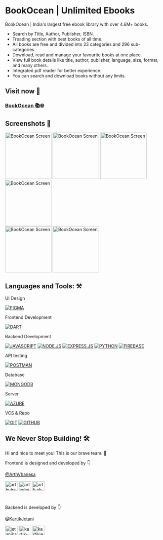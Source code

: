 # BookOcean | Unlimited Ebooks

BookOcean | India's largest free ebook library with over 4.6M+ books.
- Search by Title, Author, Publisher, ISBN.
- Treading section with best books of all time.
- All books are free and divided into 23 categories and 296 sub-categories.
- Download, read and manage your favourite books at one place.
- View full book details like title, author, publisher, language, size, format, and many others.
- Integrated pdf reader for better experience.
- You can search and download books without any limits.

## Visit now 🥳
<h3><a href='https://bookocean.netlify.app'>BookOcean 📚🌐</a></h3>

## Screenshots 📱

<p align="left">
<img width="150" alt="BookOcean Screen" src="https://github.com/ArthVhanesa/BookOcean-WebApp-readme/assets/77712031/973f121f-55d5-4c0f-a5a8-a98cfa0a60c7"/>
<img width="150" alt="BookOcean Screen" src="https://github.com/ArthVhanesa/BookOcean-WebApp-readme/assets/77712031/2634833b-6452-4f72-b983-d4da888d4574"/>
<img width="150" alt="BookOcean Screen" src="https://github.com/ArthVhanesa/BookOcean-WebApp-readme/assets/77712031/e73980b5-2dfd-4c2a-a69a-2685a1287107"/>
<img width="150" alt="BookOcean Screen" src="https://github.com/ArthVhanesa/BookOcean-WebApp-readme/assets/77712031/08e83884-f790-463b-9679-7c256b19dba4"/>
<br/>
<img width="150" alt="BookOcean Screen" src="https://github.com/ArthVhanesa/BookOcean-WebApp-readme/assets/77712031/4a7c56ac-e566-4713-a719-6021e11b680b"/>
<img width="150" alt="BookOcean Screen" src="https://github.com/ArthVhanesa/BookOcean-WebApp-readme/assets/77712031/8f513ea8-c4d6-4172-8364-d4ad80f5dd40"/>
<br/>
</p>

## Languages and Tools: ⚒️

UI Design
<p>
<!-- figma -->
<a href="https://www.figma.com/" target="_blank" rel="noreferrer"> <img src="https://img.shields.io/badge/figma-%23F24E1E.svg?style=for-the-badge&logo=figma&logoColor=white" alt="FIGMA" /></a>
</p>

Frontend Development
<p>
<!-- React -->
<a href="https://reactjs.org/" target="_blank" rel="noreferrer"> <img src="https://img.shields.io/badge/react-%2320232a.svg?style=for-the-badge&logo=react&logoColor=%2361DAFB" alt="DART" /></a>

Backend Development
<p>
<!-- js -->
<a href="https://developer.mozilla.org/en-US/docs/Web/JavaScript" target="_blank" rel="noreferrer"> <img src="https://img.shields.io/badge/javascript-%23F7DF1E.svg?style=for-the-badge&logo=javascript&logoColor=black" alt="JAVASCRIPT" /></a>
<!-- nodejs -->
<a href="https://nodejs.org" target="_blank" rel="noreferrer"> <img src="https://img.shields.io/badge/node.js-6DA55F?style=for-the-badge&logo=node.js&logoColor=white" alt="NODE.JS" /></a>
<!-- express -->
<a href="https://expressjs.com" target="_blank" rel="noreferrer"> <img src="https://img.shields.io/badge/express.js-%23404d59.svg?style=for-the-badge&logo=express&logoColor=%2361DAFB" alt="EXPRESS.JS" /></a>
<!-- python -->
<a href="https://www.python.org" target="_blank" rel="noreferrer"> <img src="https://img.shields.io/badge/python-3670A0?style=for-the-badge&logo=python&logoColor=ffdd54" alt="PYTHON" /></a>
<!-- firebase -->
<a href="https://firebase.google.com/" target="_blank" rel="noreferrer"> <img src="https://img.shields.io/badge/Firebase-F2C12B?style=for-the-badge&logo=Firebase&logoColor=black" alt="FIREBASE" /></a>
</p>

API testing
<p>
<!-- postman -->
<a href="https://postman.com" target="_blank" rel="noreferrer"> <img src="https://img.shields.io/badge/Postman-FF6C37?style=for-the-badge&logo=postman&logoColor=white" alt="POSTMAN" /></a>
</p>

Database
<p>
<!-- mongodb -->
<a href="https://www.mongodb.com/" target="_blank" rel="noreferrer"> <img src="https://img.shields.io/badge/MongoDB-%234ea94b.svg?style=for-the-badge&logo=mongodb&logoColor=white" alt="MONGODB" /></a>
</p>

Server
<p>
<!-- azure -->
<a href="https://azure.microsoft.com/en-in/" target="_blank" rel="noreferrer"> <img src="https://img.shields.io/badge/azure-%230072C6.svg?style=for-the-badge&logo=microsoftazure&logoColor=white" alt="AZURE" /></a>
</p>

VCS & Repo
<p>
<!-- git -->
<a href="https://git-scm.com/" target="_blank" rel="noreferrer"> <img src="https://img.shields.io/badge/git-%23F05033.svg?style=for-the-badge&logo=git&logoColor=white" alt="GIT" /></a>
<!-- github -->
<a href="https://github.com/" target="_blank" rel="noreferrer"> <img src="https://img.shields.io/badge/github-%23ffffff.svg?style=for-the-badge&logo=github&logoColor=black" alt="GITHUB" /></a>
</p>

## We Never Stop Building! 🛠️

Hi and nice to meet you! This is our brave team. 🚀

Frontend is designed and developed by 👇

[@ArthVhanesa](https://github.com/arthvhanesa)
<p align="left">
<!-- Twitter -->
<a href="https://twitter.com/arthvhanesa" target="blank"><img align="center" src="https://raw.githubusercontent.com/rahuldkjain/github-profile-readme-generator/master/src/images/icons/Social/twitter.svg" alt="arthvhanesa" height="30" width="40" /></a>
<!-- LinkedIn -->
<a href="https://linkedin.com/in/arthvhanesa" target="blank"><img align="center" src="https://raw.githubusercontent.com/rahuldkjain/github-profile-readme-generator/master/src/images/icons/Social/linked-in-alt.svg" alt="arthvhanesa" height="30" width="40" /></a>
<!-- Instagram -->
<a href="https://instagram.com/arth.vhanesa" target="blank"><img align="center" src="https://raw.githubusercontent.com/rahuldkjain/github-profile-readme-generator/master/src/images/icons/Social/instagram.svg" alt="arth.vhanesa" height="30" width="40" /></a>
</p>

<br/>

Backend is developed by 👇

[@KartikJetani](https://github.com/kartikjetani)
<p align="left">
<!-- Twitter -->
<a href="https://twitter.com/jetanikartik" target="blank"><img align="center" src="https://raw.githubusercontent.com/rahuldkjain/github-profile-readme-generator/master/src/images/icons/Social/twitter.svg" alt="jetanikartik" height="30" width="40" /></a>
<!-- LinkedIn -->
<a href="https://linkedin.com/in/kartik-jetani" target="blank"><img align="center" src="https://raw.githubusercontent.com/rahuldkjain/github-profile-readme-generator/master/src/images/icons/Social/linked-in-alt.svg" alt="kartik-jetani" height="30" width="40" /></a>
<!-- Instagram -->
<a href="https://instagram.com/kartikjetani15" target="blank"><img align="center" src="https://raw.githubusercontent.com/rahuldkjain/github-profile-readme-generator/master/src/images/icons/Social/instagram.svg" alt="kartikjetani15" height="30" width="40" /></a>
</p>